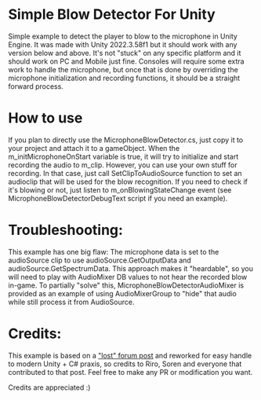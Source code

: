 # Simple Blow Detector For Unity

Simple example to detect the player to blow to the microphone in Unity Engine. It was made with Unity 2022.3.58f1 but it should work with any version below and above. 
It's not "stuck" on any specific platform and it should work on PC and Mobile just fine. Consoles will require some extra work to handle the microphone, but once 
that is done by overriding the microphone initialization and recording functions, it should be a straight forward process.

# How to use

If you plan to directly use the MicrophoneBlowDetector.cs, just copy it to your project and attach it to a gameObject. When the m_initMicrophoneOnStart variable is true,
it will try to initialize and start recording the audio to m_clip. However, you can use your own stuff for recording. In that case, just call SetClipToAudioSource function
to set an audioclip that will be used for the blow recognition. If you need to check if it's blowing or not, just listen to m_onBlowingStateChange event (see 
MicrophoneBlowDetectorDebugText script if you need an example).

# Troubleshooting:

This example has one big flaw: The microphone data is set to the audioSource clip to use audioSource.GetOutputData and audioSource.GetSpectrumData. This approach
makes it "heardable", so you will need to play with AudioMixer DB values to not hear the recorded blow in-game. To partially "solve" this, MicrophoneBlowDetectorAudioMixer is 
provided as an example of using AudioMixerGroup to "hide" that audio while still process it from AudioSource. 

# Credits:
This example is based on a ["lost" forum post](https://web.archive.org/web/20120122003213/http://forum.unity3d.com/threads/118215-Blow-detection-(Using-iOS-Microphone)?p=802891&viewfull=1#post802891) 
and reworked for easy handle to modern Unity + C# praxis, so credits to Riro, Soren and everyone that contributed to that post. Feel free to make any PR or modification you want.

Credits are appreciated :)
